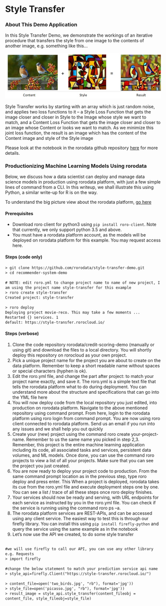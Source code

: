 # Style Transfer

### About This Demo Application
In this Style Transfer Demo, we demonstrate the workings of an iterative procedure that transfers the style from one image to the contents of another image, e.g. something like this…

![alt-text](stylex.jpg)

Style Transfer works by starting with an array which is just random noise, and applies two loss functions to it – a Style Loss Function that gets the image closer and closer in Style to the Image whose style we want to match, and a Content Loss Function that gets the image closer and closer to an image whose Content or looks we want to match. As we minimize this joint loss function, the result is an image which has the content of the Content image and style of the Style image

Please look at the notebook in the rorodata github repository [here](https://github.com/rorodata/style-transfer-demo/blob/master/notebooks/Style_Transfer_NB.ipynb) for more details.

### Productionizing Machine Learning Models Using rorodata 
Below, we discuss how a data scientist can deploy and manage data science models in production using rorodata platform, with just a few simple lines of command from a CLI. In this writeup, we shall illustrate this using Python, a similar write-up for R is on the way. 

To understand the big picture view about the rorodata platform, [go here](https://github.com/rorodata/documents/blob/master/about-rorodata.md)


#### Prerequisites
- Download roro client for python3 using `pip install roro-client`. Note that currently, we only support python 3.5 and above.
- You must have a rorodata platform account, as the models will be deployed on rorodata platform for this example. You may request access here. 

#### Steps (code only)
```
> git clone https://github.com/rorodata/style-transfer-demo.git
> cd recommender-system-demo

# NOTE: edit roro.yml to change project name to name of new project, I am using the project name style-transfer for this example
> roro create style-transfer
Created project: style-transfer

> roro deploy
Deploying project movie-reco. This may take a few moments ...
Restarted {} services. 1
default: https://style-transfer.rorocloud.io/

```


#### Steps (verbose)
1.	Clone the code repository rorodata/credit-scoring-demo (manually or using git) and download the files to a local directory. You will shortly deploy this repository on rorocloud as your own project.
2.	Pick a unique project name for the project you are about to create on the data platform. Remember to keep a short readable name without spaces or special characters (hyphen is ok). 
3.	Edit the roro.yml file, and change the part after project: to match your project name exactly, and save it. The roro.yml is a simple text file that tells the rorodata platform what to do during deployment. You can understand more about the structure and specifications that can go into the YML file here 
4.	You will now deploy code from the local repository you just edited, into production on rorodata platform.  Navigate to the above mentioned repository using command prompt. From here, login to the rorodata platform using roro login from command prompt. You are now using roro client connected to rorodata platform. Send us an email if you run into any issues and we shall help you out quickly
5.	Create your (new) project using the command roro create your-project-name. Remember to us the same name you picked in step 2,3. Remember, this project is the entire machine learning application including its code, all associated tasks and services, persistent data volumes, and ML models. Once done, you can use the command roro projects to view a list of all your projects. Make sure that you can see the project you just created.
6.	You are now ready to deploy your project code to production. From the same command prompt location as in the previous step, type roro deploy and press enter. This When a project is deployed, rorodata takes its cue from the roro.yml file and execute deployment steps one by one. You can see a list / trace of all these steps once roro deploy finishes.
7.	Your services should now be ready and serving, with URL endpoints for each service as instructed by you in the roro.yml file.   You can check if the service is running using the command roro ps –a.  
9.	The rorodata platform services are REST-APIs, and can be accessed using any client service. The easiest way to test this is through our firefly library. You can install this using `pip install firefly-python` and query the service using the same example as in the notebook
10.	Let’s now use the API we created, to do some style transfer


```

#we will use firefly to call our API, you can use any other library e.g. Requests
> import firefly

#change the below statement to match your prediction service api name
> style_api=firefly.Client("https://style-transfer.rorocloud.io/")

> content_file=open('two_birds.jpg', "rb"), format='jpg'))
> style_file=open('picasso.jpg', "rb"), format='jpg'))
> result_image = style_api.style_transfer(content_fileobj = content_file, style_fileobj=style_file)

```


